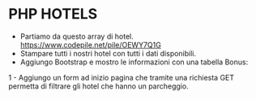 # PHP HOTELS

- Partiamo da questo array di hotel. https://www.codepile.net/pile/OEWY7Q1G
- Stampare tutti i nostri hotel con tutti i dati disponibili.
- Aggiungo Bootstrap e mostro le informazioni con una tabella
Bonus:

1 - Aggiungo un form ad inizio pagina che tramite una richiesta GET permetta di filtrare gli hotel che hanno un parcheggio.